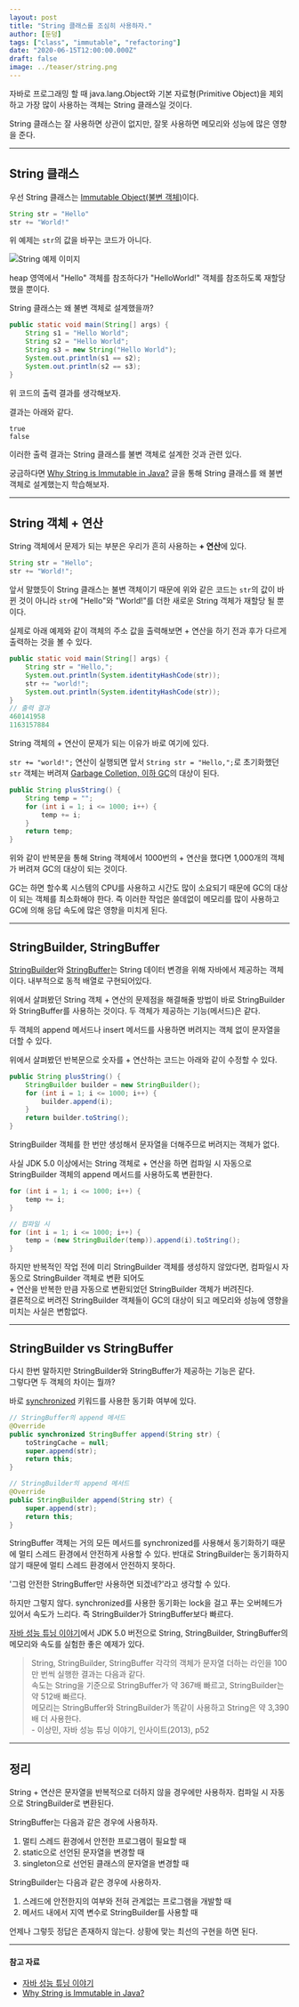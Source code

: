 ```yaml
---
layout: post  
title: "String 클래스를 조심히 사용하자."  
author: [둔덩]
tags: ["class", "immutable", "refactoring"]
date: "2020-06-15T12:00:00.000Z"
draft: false
image: ../teaser/string.png
---
```


자바로 프로그래밍 할 때 java.lang.Object와 기본 자료형(Primitive Object)을 제외하고 가장 많이 사용하는 객체는 String 클래스일 것이다.

String 클래스는 잘 사용하면 상관이 없지만, 잘못 사용하면 메모리와 성능에 많은 영향을 준다.

---

## String 클래스

우선 String 클래스는 [Immutable Object(불변 객체)](https://woowacourse.github.io/tecoble/2020-05-18-immutable-object)이다.

```java
String str = "Hello"
str += "World!"
```

위 예제는 `str`의 값을 바꾸는 코드가 아니다.

![String 예제 이미지](../images/string-example.png)

heap 영역에서 "Hello" 객체를 참조하다가 "HelloWorld!" 객체를 참조하도록 재할당했을 뿐이다.

String 클래스는 왜 불변 객체로 설계했을까?

```java
public static void main(String[] args) {
    String s1 = "Hello World";
    String s2 = "Hello World";
    String s3 = new String("Hello World");
    System.out.println(s1 == s2);
    System.out.println(s2 == s3);
}
```

위 코드의 출력 결과를 생각해보자.

결과는 아래와 같다.

```
true
false
```

이러한 출력 결과는 String 클래스를 불변 객체로 설계한 것과 관련 있다.

궁금하다면 [Why String is Immutable in Java?](https://www.baeldung.com/java-string-immutable) 글을 통해 String 클래스를 왜 불변 객체로 설계했는지 학습해보자.

---

## String 객체 + 연산

String 객체에서 문제가 되는 부분은 우리가 흔히 사용하는 **\+ 연산**에 있다.

```java
String str = "Hello";
str += "World!";
```

앞서 말했듯이 String 클래스는 불변 객체이기 때문에 위와 같은 코드는 `str`의 값이 바뀐 것이 아니라 `str`에 "Hello"와 "World!"를 더한 새로운 String 객체가 재할당 될 뿐이다.

실제로 아래 예제와 같이 객체의 주소 값을 출력해보면 + 연산을 하기 전과 후가 다르게 출력하는 것을 볼 수 있다.

```java
public static void main(String[] args) {
    String str = "Hello,";
    System.out.println(System.identityHashCode(str));
    str += "world!";
    System.out.println(System.identityHashCode(str));
}
// 출력 결과
460141958
1163157884
```

String 객체의 + 연산이 문제가 되는 이유가 바로 여기에 있다.

`str += "world!";` 연산이 실행되면 앞서 `String str = "Hello,";`로 초기화했던 `str` 객체는 버려져 [Garbage Colletion, 이하 GC](https://d2.naver.com/helloworld/1329)의 대상이 된다.

```java
public String plusString() {
    String temp = "";
    for (int i = 1; i <= 1000; i++) {
        temp += i;
    }
    return temp;
}
```

위와 같이 반복문을 통해 String 객체에서 1000번의 + 연산을 했다면 1,000개의 객체가 버려져 GC의 대상이 되는 것이다.

GC는 하면 할수록 시스템의 CPU를 사용하고 시간도 많이 소요되기 때문에 GC의 대상이 되는 객체를 최소화해야 한다. 즉 이러한 작업은 쓸데없이 메모리를 많이 사용하고 GC에 의해 응답 속도에 많은 영향을 미치게 된다.

---

## StringBuilder, StringBuffer

[StringBuilder](https://docs.oracle.com/javase/7/docs/api/java/lang/StringBuilder.html)와 [StringBuffer](https://docs.oracle.com/javase/7/docs/api/java/lang/StringBuffer.html)는 String 데이터 변경을 위해 자바에서 제공하는 객체이다. 내부적으로 동적 배열로 구현되어있다.

위에서 살펴봤던 String 객체 + 연산의 문제점을 해결해줄 방법이 바로 StringBuilder와 StringBuffer를 사용하는 것이다. 두 객체가 제공하는 기능(메서드)은 같다.

두 객체의 append 메서드나 insert 메서드를 사용하면 버려지는 객체 없이 문자열을 더할 수 있다.

위에서 살펴봤던 반복문으로 숫자를 + 연산하는 코드는 아래와 같이 수정할 수 있다.

```java
public String plusString() {
    StringBuilder builder = new StringBuilder();
    for (int i = 1; i <= 1000; i++) {
        builder.append(i);
    }
    return builder.toString();
}
```

StringBuilder 객체를 한 번만 생성해서 문자열을 더해주므로 버려지는 객체가 없다.

사실 JDK 5.0 이상에서는 String 객체로 + 연산을 하면 컴파일 시 자동으로 StringBuilder 객체의 append 메서드를 사용하도록 변환한다.

```java
for (int i = 1; i <= 1000; i++) {
    temp += i;
}

// 컴파일 시
for (int i = 1; i <= 1000; i++) {
    temp = (new StringBuilder(temp)).append(i).toString();
}
```

하지만 반복적인 작업 전에 미리 StringBuilder 객체를 생성하지 않았다면, 컴파일시 자동으로 StringBuilder 객체로 변환 되어도  
\+ 연산을 반복한 만큼 자동으로 변환되었던 StringBuilder 객체가 버려진다.  
결론적으로 버려진 StringBuilder 객체들이 GC의 대상이 되고 메모리와 성능에 영향을 미치는 사실은 변함없다.

---

## StringBuilder vs StringBuffer

다시 한번 말하지만 StringBuilder와 StringBuffer가 제공하는 기능은 같다.  
그렇다면 두 객체의 차이는 뭘까?

바로 [synchronized](https://docs.oracle.com/javase/tutorial/essential/concurrency/sync.html) 키워드를 사용한 동기화 여부에 있다.

```java
// StringBuffer의 append 메서드 
@Override
public synchronized StringBuffer append(String str) {
    toStringCache = null;
    super.append(str);
    return this;
}

// StringBuilder의 append 메서드
@Override
public StringBuilder append(String str) {
    super.append(str);
    return this;
}
```

StringBuffer 객체는 거의 모든 메서드를 synchronized를 사용해서 동기화하기 때문에 멀티 스레드 환경에서 안전하게 사용할 수 있다. 반대로 StringBuilder는 동기화하지 않기 때문에 멀티 스레드 환경에서 안전하지 못하다.

'그럼 안전한 StringBuffer만 사용하면 되겠네?'라고 생각할 수 있다.

하지만 그렇지 않다. synchronized를 사용한 동기화는 lock을 걸고 푸는 오버헤드가 있어서 속도가 느리다. 즉 StringBuilder가 StringBuffer보다 빠르다.

[자바 성능 튜닝 이야기](https://book.naver.com/bookdb/book_detail.nhn?bid=7333658)에서 JDK 5.0 버전으로 String, StringBuilder, StringBuffer의 메모리와 속도를 실험한 좋은 예제가 있다.

> String, StringBuilder, StringBuffer 각각의 객체가 문자열 더하는 라인을 100만 번씩 실행한 결과는 다음과 같다.  
> 속도는 String을 기준으로 StringBuffer가 약 367배 빠르고, StringBuilder는 약 512배 빠르다.  
> 메모리는 StringBuffer와 StringBuilder가 똑같이 사용하고 String은 약 3,390배 더 사용한다.  
> \- 이상민, 자바 성능 튜닝 이야기, 인사이트(2013), p52

---

## 정리

String + 연산은 문자열을 반복적으로 더하지 않을 경우에만 사용하자. 컴파일 시 자동으로 StringBuilder로 변환된다.

StringBuffer는 다음과 같은 경우에 사용하자.

1.  멀티 스레드 환경에서 안전한 프로그램이 필요할 때
2.  static으로 선언된 문자열을 변경할 때
3.  singleton으로 선언된 클래스의 문자열을 변경할 때

StringBuilder는 다음과 같은 경우에 사용하자.

1.  스레드에 안전한지의 여부와 전혀 관계없는 프로그램을 개발할 때
2.  메서드 내에서 지역 변수로 StringBuilder를 사용할 때

언제나 그렇듯 정답은 존재하지 않는다. 상황에 맞는 최선의 구현을 하면 된다.

---

#### 참고 자료

-   [자바 성능 튜닝 이야기](https://book.naver.com/bookdb/book_detail.nhn?bid=7333658)
-   [Why String is Immutable in Java?](https://www.baeldung.com/java-string-immutable)
